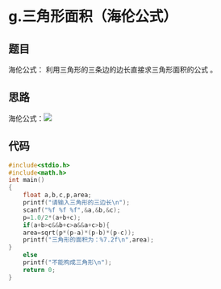 # g.三角形面积（海伦公式）

## 题目

海伦公式： 利用三角形的三条边的边长直接求三角形面积的公式 。

## 思路

海伦公式：![](D:\Markdown\2.jpg)

## 代码

```C
#include<stdio.h> 
#include<math.h> 
int main()
{
	float a,b,c,p,area; 
	printf("请输入三角形的三边长\n"); 
	scanf("%f %f %f",&a,&b,&c); 
	p=1.0/2*(a+b+c);  
	if(a+b>c&&b+c>a&&a+c>b){   
	area=sqrt(p*(p-a)*(p-b)*(p-c)); 
	printf("三角形的面积为：%7.2f\n",area); 
} 
	else 
	printf("不能构成三角形\n");
	return 0;
}
```

